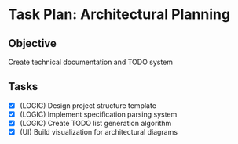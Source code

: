 # Task Plan: Architectural Planning

## Objective
Create technical documentation and TODO system

## Tasks
- [x] (LOGIC) Design project structure template
- [x] (LOGIC) Implement specification parsing system
- [x] (LOGIC) Create TODO list generation algorithm
- [x] (UI) Build visualization for architectural diagrams